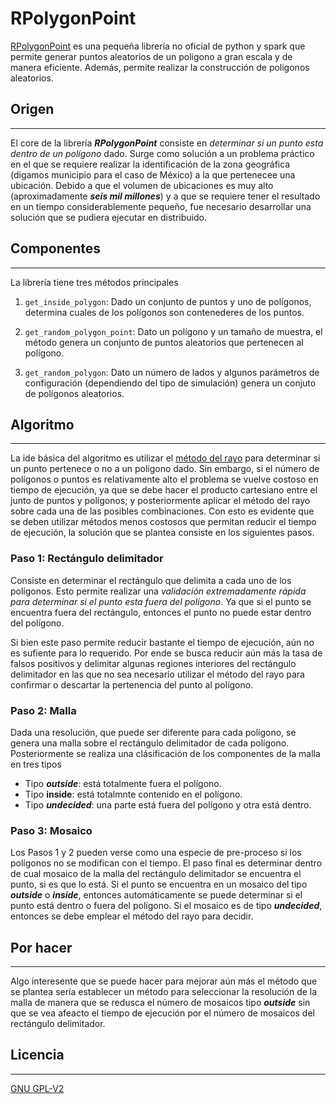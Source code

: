 # RPolygonPoint

[RPolygonPoint](https://github.com/jodac2/rpolygonpoint.git) es una pequeña librería no oficial de python y spark que permite generar puntos aleatorios de un poligono a gran escala y de manera eficiente. Además, permite realizar la construcción de poligonos aleatorios.

## Origen
---

El core de la librería ***RPolygonPoint*** consiste en *determinar si un punto esta dentro de un polígono* dado. Surge como solución a un problema práctico en el que se requiere realizar la identificación de la zona geográfica (digamos municipio para el caso de México) a la que pertenecee una ubicación. Debido a que el volumen de ubicaciones es muy alto (aproximadamente ***seis mil millones***) y a que se requiere tener el resultado en un tiempo considerablemente pequeño, fue necesario desarrollar una solución que se pudiera ejecutar en distribuido. 


## Componentes
---

La librería tiene tres métodos principales

1. `get_inside_polygon`: Dado un conjunto de puntos y uno de polígonos, determina cuales de los polígonos son contenederes de los puntos.

2. `get_random_polygon_point`: Dato un polígono y un tamaño de muestra, el método genera un conjunto de puntos aleatorios que pertenecen al polígono.

3. `get_random_polygon`: Dato un número de lados y algunos parámetros de configuración (dependiendo del tipo de simulación) genera un conjuto de polígonos aleatorios.

## Algoritmo
---

 La ide básica del algoritmo es utilizar el [método del rayo](https://en.wikipedia.org/wiki/Point_in_polygon) para determinar si un punto pertenece o no a un polígono dado. Sin embargo, si el número de polígonos o puntos es relativamente alto el problema se vuelve costoso en tiempo de ejecución, ya que se debe hacer el producto cartesiano entre el junto de puntos y polígonos; y posteriormente aplicar el método del rayo sobre cada una de las posibles combinaciones. Con esto es evidente que se deben utilizar métodos menos costosos que permitan reducir el tiempo de ejecución, la solución que se plantea consiste en los siguientes pasos.


 ### Paso 1: Rectángulo delimitador 
 
Consiste en determinar el rectángulo que delimita a cada uno de los polígonos. Esto permite realizar una *validación extremadamente rápida para determinar si el punto esta fuera del polígono*.  Ya que si el punto se encuentra fuera del rectángulo, entonces el punto no puede estar dentro del polígono.

Si bien este paso permite reducir bastante el tiempo de ejecución, aún no es sufiente para lo requerido. Por ende se busca reducir aún más la tasa de falsos positivos y delimitar algunas regiones interiores del rectángulo delimitador en las que no sea necesarío utilizar el método del rayo para confirmar o descartar la pertenencia del punto al polígono.

### Paso 2: Malla

Dada una resolución, que puede ser diferente para cada polígono, se genera una malla sobre el rectángulo delimitador de cada polígono. Posteriormente se realiza una clásificación de los componentes de la malla en tres tipos

- Tipo ***outside***: está totalmente fuera el polígono.
- Tipo **inside**: está totalmnte contenido en el polígono.
- Tipo ***undecided***: una parte está fuera del polígono y otra está dentro.

### Paso 3: Mosaico

Los Pasos 1 y 2 pueden verse como una especie de pre-proceso si los polígonos no se modifican con el tiempo. El paso final es determinar dentro de cual mosaico de la malla del rectángulo delimitador se encuentra el punto, si es que lo está. Si el punto se encuentra en un mosaico del tipo ***outside*** o ***inside***, entonces automáticamente se puede determinar si el punto está dentro o fuera del polígono. Si el mosaico es de tipo ***undecided***, entonces se debe emplear el método del rayo para decidir.

## Por hacer
---

Algo interesente que se puede hacer para mejorar aún más el método que se plantea sería establecer un método para seleccionar la resolución de la malla de manera que se redusca el número de mosaicos tipo ***outside*** sin que se vea afeacto el tiempo de ejecución por el número de mosaicos del rectángulo delimitador.



## Licencia
---

[GNU GPL-V2](https://www.gnu.org/licenses/old-licenses/gpl-2.0.txt)
